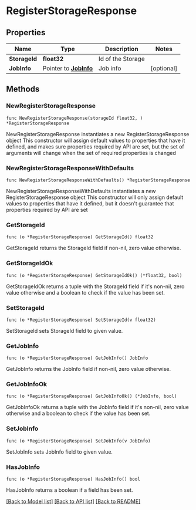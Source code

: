 # RegisterStorageResponse

## Properties

Name | Type | Description | Notes
------------ | ------------- | ------------- | -------------
**StorageId** | **float32** | Id of the Storage | 
**JobInfo** | Pointer to [**JobInfo**](JobInfo.md) | Job info | [optional] 

## Methods

### NewRegisterStorageResponse

`func NewRegisterStorageResponse(storageId float32, ) *RegisterStorageResponse`

NewRegisterStorageResponse instantiates a new RegisterStorageResponse object
This constructor will assign default values to properties that have it defined,
and makes sure properties required by API are set, but the set of arguments
will change when the set of required properties is changed

### NewRegisterStorageResponseWithDefaults

`func NewRegisterStorageResponseWithDefaults() *RegisterStorageResponse`

NewRegisterStorageResponseWithDefaults instantiates a new RegisterStorageResponse object
This constructor will only assign default values to properties that have it defined,
but it doesn't guarantee that properties required by API are set

### GetStorageId

`func (o *RegisterStorageResponse) GetStorageId() float32`

GetStorageId returns the StorageId field if non-nil, zero value otherwise.

### GetStorageIdOk

`func (o *RegisterStorageResponse) GetStorageIdOk() (*float32, bool)`

GetStorageIdOk returns a tuple with the StorageId field if it's non-nil, zero value otherwise
and a boolean to check if the value has been set.

### SetStorageId

`func (o *RegisterStorageResponse) SetStorageId(v float32)`

SetStorageId sets StorageId field to given value.


### GetJobInfo

`func (o *RegisterStorageResponse) GetJobInfo() JobInfo`

GetJobInfo returns the JobInfo field if non-nil, zero value otherwise.

### GetJobInfoOk

`func (o *RegisterStorageResponse) GetJobInfoOk() (*JobInfo, bool)`

GetJobInfoOk returns a tuple with the JobInfo field if it's non-nil, zero value otherwise
and a boolean to check if the value has been set.

### SetJobInfo

`func (o *RegisterStorageResponse) SetJobInfo(v JobInfo)`

SetJobInfo sets JobInfo field to given value.

### HasJobInfo

`func (o *RegisterStorageResponse) HasJobInfo() bool`

HasJobInfo returns a boolean if a field has been set.


[[Back to Model list]](../README.md#documentation-for-models) [[Back to API list]](../README.md#documentation-for-api-endpoints) [[Back to README]](../README.md)


